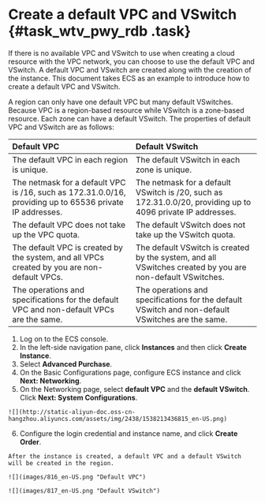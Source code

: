 # Create a default VPC and VSwitch {#task_wtv_pwy_rdb .task}

If there is no available VPC and VSwitch to use when creating a cloud resource with the VPC network, you can choose to use the default VPC and VSwitch. A default VPC and VSwitch are created along with the creation of the instance. This document takes ECS as an example to introduce how to create a default VPC and VSwitch.

A region can only have one default VPC but many default VSwitches. Because VPC is a region-based resource while VSwitch is a zone-based resource. Each zone can have a default VSwitch. The properties of default VPC and VSwitch are as follows:

|Default VPC|Default VSwitch|
|:----------|:--------------|
|The default VPC in each region is unique.|The default VSwitch in each zone is unique.|
|The netmask for a default VPC is /16, such as 172.31.0.0/16, providing up to 65536 private IP addresses.|The netmask for a default VSwitch is /20, such as 172.31.0.0/20, providing up to 4096 private IP addresses.|
|The default VPC does not take up the VPC quota.|The default VSwitch does not take up the VSwitch quota.|
|The default VPC is created by the system, and all VPCs created by you are non-default VPCs.|The default VSwitch is created by the system, and all VSwitches created by you are non-default VSwitches.|
|The operations and specifications for the default VPC and non-default VPCs are the same.|The operations and specifications for the default VSwitch and non-default VSwitches are the same.|

1.   Log on to the ECS console. 
2.   In the left-side navigation pane, click **Instances** and then click **Create Instance**. 
3.   Select **Advanced Purchase**. 
4.   On the Basic Configurations page, configure ECS instance and click **Next: Networking**. 
5.   On the Networking page, select **default VPC** and the **default VSwitch**. Click **Next: System Configurations**. 

    ![](http://static-aliyun-doc.oss-cn-hangzhou.aliyuncs.com/assets/img/2438/1538213436815_en-US.png)

6.   Configure the login credential and instance name, and click **Create Order**. 

    After the instance is created, a default VPC and a default VSwitch will be created in the region.

    ![](images/816_en-US.png "Default VPC")

    ![](images/817_en-US.png "Default VSwitch")


